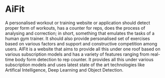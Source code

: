 # AiFit

A personalised workout or training website or application should detect proper form of workouts, has a counter for reps, does the process of analysing and correction; in short, something that emulates the tasks of a human gym trainer. It should also provide personalised set of exercises based on various factors and support and constructive competition among users. AIFit is a website that aims to provide all this under one roof based on various subscription models and has a variety of features ranging from real-time body form detection to rep counter. It provides all this under various subscription models and uses latest state of the art technologies like Artifical Intelligence, Deep Learning and Object Detection.
